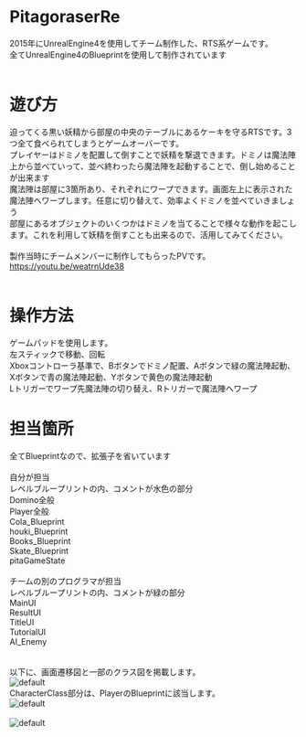 ﻿# PitagoraserRe
2015年にUnrealEngine4を使用してチーム制作した、RTS系ゲームです。<br>
全てUnrealEngine4のBlueprintを使用して制作されています<br>
<br>
# 遊び方<br>
迫ってくる黒い妖精から部屋の中央のテーブルにあるケーキを守るRTSです。3つ全て食べられてしまうとゲームオーバーです。<br>
プレイヤーはドミノを配置して倒すことで妖精を撃退できます。ドミノは魔法陣上から並べていって、並べ終わったら魔法陣を起動することで、倒し始めることが出来ます<br>
魔法陣は部屋に3箇所あり、それぞれにワープできます。画面左上に表示された魔法陣へワープします。任意に切り替えて、効率よくドミノを並べていきましょう<br>
部屋にあるオブジェクトのいくつかはドミノを当てることで様々な動作を起こします。これを利用して妖精を倒すことも出来るので、活用してみてください。<br>
<br>
製作当時にチームメンバーに制作してもらったPVです。<br>
https://youtu.be/weatrnUde38<br>
<br>
# 操作方法<br>
ゲームパッドを使用します。<br>
左スティックで移動、回転<br>
Xboxコントローラ基準で、Bボタンでドミノ配置、Aボタンで緑の魔法陣起動、Xボタンで青の魔法陣起動、Yボタンで黄色の魔法陣起動<br>
Lトリガーでワープ先魔法陣の切り替え、Rトリガーで魔法陣へワープ<br>
# 担当箇所<br>
全てBlueprintなので、拡張子を省いています<br>
<br>
自分が担当<br>
レベルブループリントの内、コメントが水色の部分<br>
Domino全般<br>
Player全般<br>
Cola_Blueprint<br>
houki_Blueprint<br>
Books_Blueprint<br>
Skate_Blueprint<br>
pitaGameState<br>
<br>
チームの別のプログラマが担当<br>
レベルブループリントの内、コメントが緑の部分<br>
MainUI<br>
ResultUI<br>
TitleUI<br>
TutorialUI<br>
AI_Enemy<br>
<br>
<br>
以下に、画面遷移図と一部のクラス図を掲載します。<br>
![default](https://cloud.githubusercontent.com/assets/19707051/23805961/40689f3e-0603-11e7-94b0-94f56e696bcf.PNG)<br>
CharacterClass部分は、PlayerのBlueprintに該当します。<br>
![default](https://cloud.githubusercontent.com/assets/19707051/23805952/3cc3877c-0603-11e7-94c6-8561e4cc79d2.PNG)<br>
<br>
![default](https://cloud.githubusercontent.com/assets/19707051/23805962/423277ea-0603-11e7-8b7c-f30d73a54bd7.PNG)<br>
